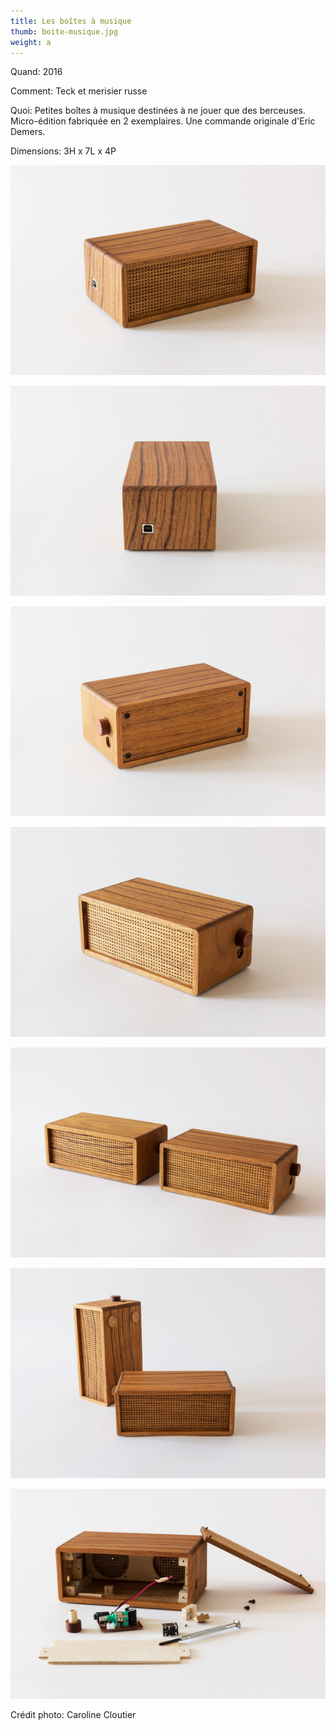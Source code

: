 ```yaml
---
title: Les boîtes à musique
thumb: boite-musique.jpg
weight: a
---
```


Quand: 2016

Comment: Teck et merisier russe

Quoi: Petites boîtes à musique destinées à ne jouer que des berceuses. Micro-édition fabriquée en 2 exemplaires. Une commande originale d'Eric Demers.

Dimensions: 3H x 7L x 4P

![](/img/boite-musique_01.jpg)

![](/img/boite-musique_02.jpg)

![](/img/boite-musique_03.jpg)

![](/img/boite-musique_04.jpg)

![](/img/boite-musique_05.jpg)

![](/img/boite-musique_06.jpg)

![](/img/boite-musique_07.jpg)

Crédit photo: Caroline Cloutier
